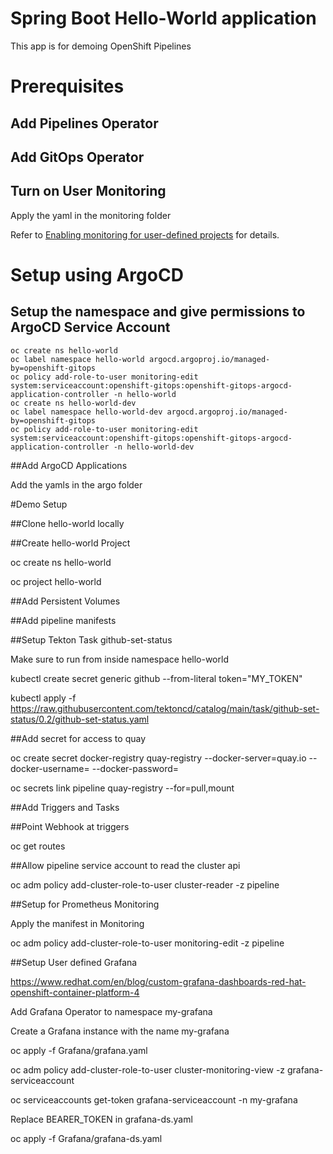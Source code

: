 # Spring Boot Hello-World application
This app is for demoing OpenShift Pipelines

# Prerequisites

## Add Pipelines Operator

## Add GitOps Operator

## Turn on User Monitoring

Apply the yaml in the monitoring folder

Refer to [Enabling monitoring for user-defined projects](https://docs.openshift.com/container-platform/4.11/monitoring/enabling-monitoring-for-user-defined-projects.html) for details.

# Setup using ArgoCD

## Setup the namespace and give permissions to ArgoCD Service Account

```
oc create ns hello-world
oc label namespace hello-world argocd.argoproj.io/managed-by=openshift-gitops
oc policy add-role-to-user monitoring-edit system:serviceaccount:openshift-gitops:openshift-gitops-argocd-application-controller -n hello-world
oc create ns hello-world-dev
oc label namespace hello-world-dev argocd.argoproj.io/managed-by=openshift-gitops
oc policy add-role-to-user monitoring-edit system:serviceaccount:openshift-gitops:openshift-gitops-argocd-application-controller -n hello-world-dev
```


##Add ArgoCD Applications

Add the yamls in the argo folder

#Demo Setup



##Clone hello-world locally

##Create hello-world Project

oc create ns hello-world

oc project hello-world

##Add Persistent Volumes

##Add pipeline manifests

##Setup Tekton Task github-set-status

Make sure to run from inside namespace hello-world

kubectl create secret generic github --from-literal token="MY_TOKEN" 

kubectl apply -f https://raw.githubusercontent.com/tektoncd/catalog/main/task/github-set-status/0.2/github-set-status.yaml

##Add secret for access to quay

oc create secret docker-registry quay-registry --docker-server=quay.io --docker-username=<username> --docker-password=<password>

oc secrets link pipeline quay-registry --for=pull,mount

##Add Triggers and Tasks

##Point Webhook at triggers

oc get routes

##Allow pipeline service account to read the cluster api

oc adm policy add-cluster-role-to-user cluster-reader -z pipeline

##Setup for Prometheus Monitoring

Apply the manifest in Monitoring

oc adm policy add-cluster-role-to-user monitoring-edit -z pipeline

##Setup User defined Grafana

https://www.redhat.com/en/blog/custom-grafana-dashboards-red-hat-openshift-container-platform-4

Add Grafana Operator to namespace my-grafana

Create a Grafana instance with the name my-grafana

oc apply -f Grafana/grafana.yaml

oc adm policy add-cluster-role-to-user cluster-monitoring-view -z grafana-serviceaccount

oc serviceaccounts get-token grafana-serviceaccount -n my-grafana

Replace BEARER_TOKEN in grafana-ds.yaml

oc apply -f Grafana/grafana-ds.yaml
